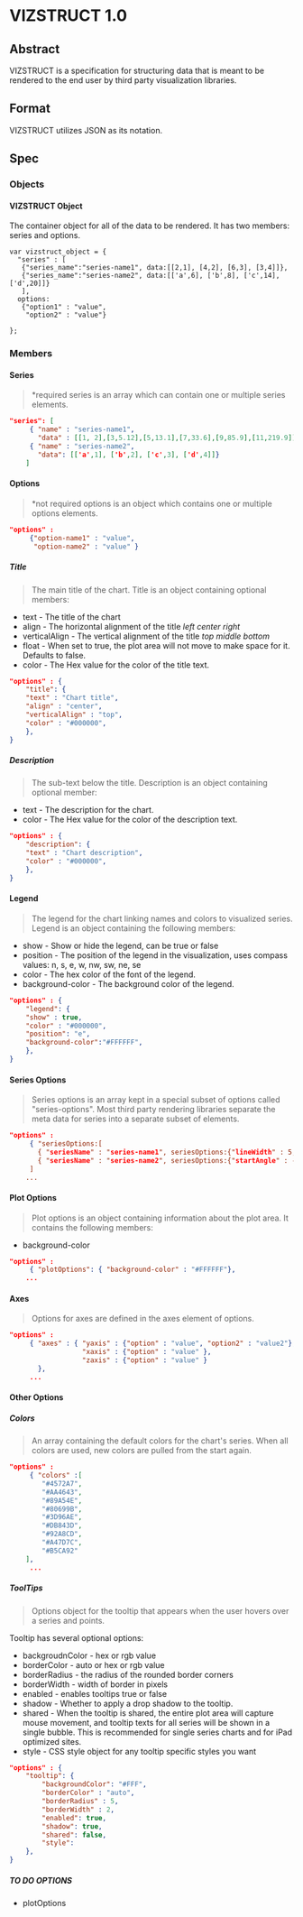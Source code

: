 # VIZSTRUCT 1.0

## Abstract

VIZSTRUCT is a specification for structuring data that is meant to be rendered to the end user by third party visualization libraries.

## Format

VIZSTRUCT utilizes JSON as its notation.

## Spec

### Objects

#### VIZSTRUCT Object

The container object for all of the data to be rendered. It has two members: series and options.

```
var vizstruct_object = {
  "series" : [
   {"series_name":"series-name1", data:[[2,1], [4,2], [6,3], [3,4]]},
   {"series_name":"series-name2", data:[['a',6], ['b',8], ['c',14], ['d',20]]}
   ],
  options:
   {"option1" : "value",
    "option2" : "value"}

};
```

### Members

#### Series

>*required
>series is an array which can contain one or multiple series elements.

```json
"series": [
     { "name" : "series-name1",
       "data" : [[1, 2],[3,5.12],[5,13.1],[7,33.6],[9,85.9],[11,219.9]]},
     { "name" : "series-name2",
       "data": [['a',1], ['b',2], ['c',3], ['d',4]]}
    ]
```

#### Options

>*not required
>options is an object which contains one or multiple options elements.

```json
"options" :
     {"option-name1" : "value",
      "option-name2" : "value" }

```
##### Title

>The main title of the chart. Title is an object containing optional members:

* text - The title of the chart
* align - The horizontal alignment of the title _left_ _center_ _right_
* verticalAlign - The vertical alignment of the title _top_ _middle_ _bottom_
* float - When set to true, the plot area will not move to make space for it. Defaults to false.
* color - The Hex value for the color of the title text.

```json
"options" : {
	"title": {
	"text" : "Chart title",
	"align" : "center",
	"verticalAlign" : "top",
	"color" : "#000000",
	},
}
```
##### Description

>The sub-text below the title.  Description is an object containing optional member:

* text - The description for the chart.
* color - The Hex value for the color of the description text.

```json
"options" : {
	"description": {
	"text" : "Chart description",
	"color" : "#000000",
	},
}
```

#### Legend

>The legend for the chart linking names and colors to visualized series.  Legend is an object containing the following members:

* show - Show or hide the legend, can be true or false
* position - The position of the legend in the visualization, uses compass values: n, s, e, w, nw, sw, ne, se
* color - The hex color of the font of the legend.
* background-color - The background color of the legend.

```json
"options" : {
	"legend": {
	"show" : true,
	"color" : "#000000",
	"position": "e",
	"background-color":"#FFFFFF",
	},
}
```

#### Series Options

>Series options is an array kept in a special subset of options called "series-options". Most third party rendering libraries separate the meta data for series into a separate subset of elements.

```json
"options" :
     { "seriesOptions:[
       { "seriesName" : "series-name1", seriesOptions:{"lineWidth" : 5, "color" : "#000" }},
       { "seriesName" : "series-name2", seriesOptions:{"startAngle" : -90, "color" : "#CCC" }} 
     ]
    ...
```

#### Plot Options

>Plot options is an object containing information about the plot area.  It contains the following members:

* background-color

```json
"options" :
     { "plotOptions": { "background-color" : "#FFFFFF"},
    ...
```

#### Axes

>Options for axes are defined in the axes element of options.

```json
"options" :
     { "axes" : { "yaxis" : {"option" : "value", "option2" : "value2"},
                  "xaxis" : {"option" : "value" },
       			  "zaxis" : {"option" : "value" }
       },
     ...
```

#### Other Options

##### Colors

>An array containing the default colors for the chart's series. When all colors are used, new colors are pulled from the start again.

```json
"options" :
     { "colors" :[
		"#4572A7", 
		"#AA4643", 
		"#89A54E", 
		"#80699B", 
		"#3D96AE", 
		"#DB843D", 
		"#92A8CD", 
		"#A47D7C", 
		"#B5CA92"
	],
     ...
```

##### ToolTips
>Options object for the tooltip that appears when the user hovers over a series and points. 

Tooltip has several optional options:

* backgroudnColor - hex or rgb value
* borderColor - auto or hex or rgb value
* borderRadius - the radius of the rounded border corners
* borderWidth - width of border in pixels
* enabled - enables tooltips true or false
* shadow - Whether to apply a drop shadow to the tooltip.
* shared - When the tooltip is shared, the entire plot area will capture mouse movement, and tooltip texts for all series will be shown in a single bubble. This is recommended for single series charts and for iPad optimized sites.
* style - CSS style object for any tooltip specific styles you want

```json
"options" : {
	"tooltip": {
		"backgroundColor": "#FFF",
		"borderColor" : "auto",
		"borderRadius" : 5,
		"borderWidth" : 2,
		"enabled": true,
		"shadow": true,
		"shared": false,
		"style":
	},
}
```

##### TO DO OPTIONS
* plotOptions